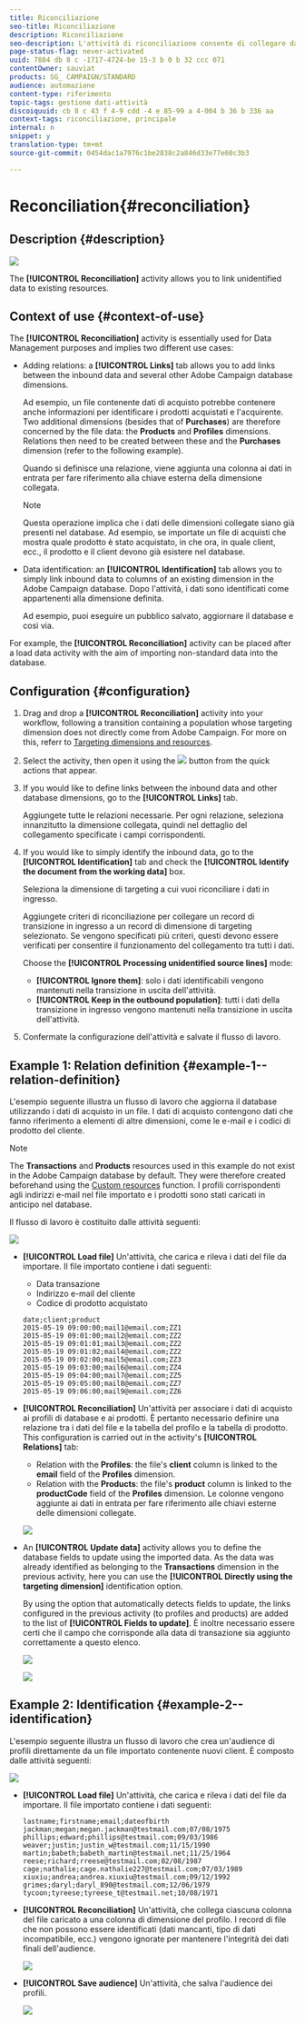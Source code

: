 ```yaml
---
title: Riconciliazione
seo-title: Riconciliazione
description: Riconciliazione
seo-description: L'attività di riconciliazione consente di collegare dati non identificati alle risorse esistenti.
page-status-flag: never-activated
uuid: 7884 db 8 c -1717-4724-be 15-3 b 0 b 32 ccc 071
contentOwner: sauviat
products: SG_ CAMPAIGN/STANDARD
audience: automazione
content-type: riferimento
topic-tags: gestione dati-attività
discoiquuid: cb 8 c 43 f 4-9 cdd -4 e 85-99 a 4-004 b 36 b 336 aa
context-tags: riconciliazione, principale
internal: n
snippet: y
translation-type: tm+mt
source-git-commit: 0454dac1a7976c1be2838c2a846d33e77e60c3b3

---
```



# Reconciliation{#reconciliation}

## Description {#description}

![](assets/reconciliation.png)

The **[!UICONTROL Reconciliation]** activity allows you to link unidentified data to existing resources.

## Context of use {#context-of-use}

The **[!UICONTROL Reconciliation]** activity is essentially used for Data Management purposes and implies two different use cases:

* Adding relations: a **[!UICONTROL Links]** tab allows you to add links between the inbound data and several other Adobe Campaign database dimensions.

   Ad esempio, un file contenente dati di acquisto potrebbe contenere anche informazioni per identificare i prodotti acquistati e l'acquirente. Two additional dimensions (besides that of **Purchases**) are therefore concerned by the file data: the **Products** and **Profiles** dimensions. Relations then need to be created between these and the **Purchases** dimension (refer to the following example).

   Quando si definisce una relazione, viene aggiunta una colonna ai dati in entrata per fare riferimento alla chiave esterna della dimensione collegata.

   >[!NOTE]
   >
   >Questa operazione implica che i dati delle dimensioni collegate siano già presenti nel database. Ad esempio, se importate un file di acquisti che mostra quale prodotto è stato acquistato, in che ora, in quale client, ecc., il prodotto e il client devono già esistere nel database.

* Data identification: an **[!UICONTROL Identification]** tab allows you to simply link inbound data to columns of an existing dimension in the Adobe Campaign database. Dopo l'attività, i dati sono identificati come appartenenti alla dimensione definita.

   Ad esempio, puoi eseguire un pubblico salvato, aggiornare il database e così via.

For example, the **[!UICONTROL Reconciliation]** activity can be placed after a load data activity with the aim of importing non-standard data into the database.

## Configuration {#configuration}

1. Drag and drop a **[!UICONTROL Reconciliation]** activity into your workflow, following a transition containing a population whose targeting dimension does not directly come from Adobe Campaign. For more on this, referr to [Targeting dimensions and resources](../../automating/using/query.md#targeting-dimensions-and-resources).
1. Select the activity, then open it using the ![](assets/edit_darkgrey-24px.png) button from the quick actions that appear.
1. If you would like to define links between the inbound data and other database dimensions, go to the **[!UICONTROL Links]** tab.

   Aggiungete tutte le relazioni necessarie. Per ogni relazione, seleziona innanzitutto la dimensione collegata, quindi nel dettaglio del collegamento specificate i campi corrispondenti.

1. If you would like to simply identify the inbound data, go to the **[!UICONTROL Identification]** tab and check the **[!UICONTROL Identify the document from the working data]** box.

   Seleziona la dimensione di targeting a cui vuoi riconciliare i dati in ingresso.

   Aggiungete criteri di riconciliazione per collegare un record di transizione in ingresso a un record di dimensione di targeting selezionato. Se vengono specificati più criteri, questi devono essere verificati per consentire il funzionamento del collegamento tra tutti i dati.

   Choose the **[!UICONTROL Processing unidentified source lines]** mode:

   * **[!UICONTROL Ignore them]**: solo i dati identificabili vengono mantenuti nella transizione in uscita dell'attività.
   * **[!UICONTROL Keep in the outbound population]**: tutti i dati della transizione in ingresso vengono mantenuti nella transizione in uscita dell'attività.

1. Confermate la configurazione dell'attività e salvate il flusso di lavoro.

## Example 1: Relation definition {#example-1--relation-definition}

L'esempio seguente illustra un flusso di lavoro che aggiorna il database utilizzando i dati di acquisto in un file. I dati di acquisto contengono dati che fanno riferimento a elementi di altre dimensioni, come le e-mail e i codici di prodotto del cliente.

>[!NOTE]
>
>The **Transactions** and **Products** resources used in this example do not exist in the Adobe Campaign database by default. They were therefore created beforehand using the [Custom resources](../../developing/using/data-model-concepts.md) function. I profili corrispondenti agli indirizzi e-mail nel file importato e i prodotti sono stati caricati in anticipo nel database.

Il flusso di lavoro è costituito dalle attività seguenti:

![](assets/reconciliation_example1.png)

* **[!UICONTROL Load file]** Un'attività, che carica e rileva i dati del file da importare. Il file importato contiene i dati seguenti:

   * Data transazione
   * Indirizzo e-mail del cliente
   * Codice di prodotto acquistato
   ```
   date;client;product
   2015-05-19 09:00:00;mail1@email.com;ZZ1
   2015-05-19 09:01:00;mail2@email.com;ZZ2
   2015-05-19 09:01:01;mail3@email.com;ZZ2
   2015-05-19 09:01:02;mail4@email.com;ZZ2
   2015-05-19 09:02:00;mail5@email.com;ZZ3
   2015-05-19 09:03:00;mail6@email.com;ZZ4
   2015-05-19 09:04:00;mail7@email.com;ZZ5
   2015-05-19 09:05:00;mail8@email.com;ZZ7
   2015-05-19 09:06:00;mail9@email.com;ZZ6
   ```

* **[!UICONTROL Reconciliation]** Un'attività per associare i dati di acquisto ai profili di database e ai prodotti. È pertanto necessario definire una relazione tra i dati del file e la tabella del profilo e la tabella di prodotto. This configuration is carried out in the activity's **[!UICONTROL Relations]** tab:

   * Relation with the **Profiles**: the file's **client** column is linked to the **email** field of the **Profiles** dimension.
   * Relation with the **Products**: the file's **product** column is linked to the **productCode** field of the **Profiles** dimension.
   Le colonne vengono aggiunte ai dati in entrata per fare riferimento alle chiavi esterne delle dimensioni collegate.

   ![](assets/reconciliation_example3.png)

* An **[!UICONTROL Update data]** activity allows you to define the database fields to update using the imported data. As the data was already identified as belonging to the **Transactions** dimension in the previous activity, here you can use the **[!UICONTROL Directly using the targeting dimension]** identification option.

   By using the option that automatically detects fields to update, the links configured in the previous activity (to profiles and products) are added to the list of **[!UICONTROL Fields to update]**. È inoltre necessario essere certi che il campo che corrisponde alla data di transazione sia aggiunto correttamente a questo elenco.

   ![](assets/reconciliation_example5.png)

   ![](assets/reconciliation_example4.png)

## Example 2: Identification {#example-2--identification}

L'esempio seguente illustra un flusso di lavoro che crea un'audience di profili direttamente da un file importato contenente nuovi client. È composto dalle attività seguenti:

![](assets/identification_example2.png)

* **[!UICONTROL Load file]** Un'attività, che carica e rileva i dati del file da importare. Il file importato contiene i dati seguenti:

   ```
   lastname;firstname;email;dateofbirth
   jackman;megan;megan.jackman@testmail.com;07/08/1975
   phillips;edward;phillips@testmail.com;09/03/1986
   weaver;justin;justin_w@testmail.com;11/15/1990
   martin;babeth;babeth_martin@testmail.net;11/25/1964
   reese;richard;rreese@testmail.com;02/08/1987
   cage;nathalie;cage.nathalie227@testmail.com;07/03/1989
   xiuxiu;andrea;andrea.xiuxiu@testmail.com;09/12/1992
   grimes;daryl;daryl_890@testmail.com;12/06/1979
   tycoon;tyreese;tyreese_t@testmail.net;10/08/1971
   ```

* **[!UICONTROL Reconciliation]** Un'attività, che collega ciascuna colonna del file caricato a una colonna di dimensione del profilo. I record di file che non possono essere identificati (dati mancanti, tipo di dati incompatibile, ecc.) vengono ignorate per mantenere l'integrità dei dati finali dell'audience.

   ![](assets/identification_example1.png)

* **[!UICONTROL Save audience]** Un'attività, che salva l'audience dei profili.

   ![](assets/identification_example3.png)


